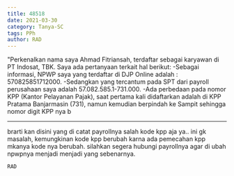 ```yaml
---
title: 48518
date: 2021-03-30
category: Tanya-SC
tags: PPh
author: RAD
---
```


"Perkenalkan nama saya Ahmad Fitriansah, terdaftar sebagai karyawan di PT Indosat, TBK. Saya ada pertanyaan terkait hal berikut: -Sebagai informasi, NPWP saya yang terdaftar di DJP Online adalah : 570825851712000. -Sedangkan yang tercantum pada SPT dari payroll perusahaan saya adalah 57.082.585.1-731.000. -Ada perbedaan pada nomor KPP (Kantor Pelayanan Pajak), saat pertama kali didaftarkan adalah di KPP Pratama Banjarmasin (731), namun kemudian berpindah ke Sampit sehingga nomor digit KPP nya b

---

brarti kan disini yang di catat payrollnya salah kode kpp aja ya.. ini gk masalah, kemungkinan kode kpp berubah karna ada pemecahan kpp mkanya kode nya berubah. silahkan segera hubungi payrollnya agar di ubah npwpnya menjadi menjadi yang sebenarnya.

`RAD`
